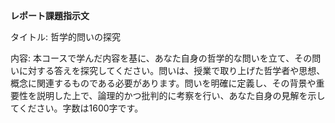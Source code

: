 **レポート課題指示文**

タイトル: 哲学的問いの探究

内容: 本コースで学んだ内容を基に、あなた自身の哲学的な問いを立て、その問いに対する答えを探究してください。問いは、授業で取り上げた哲学者や思想、概念に関連するものである必要があります。問いを明確に定義し、その背景や重要性を説明した上で、論理的かつ批判的に考察を行い、あなた自身の見解を示してください。字数は1600字です。